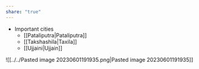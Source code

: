 ```yaml
---
share: "true"
---
```


- Important cities
	- [[Pataliputra|Pataliputra]]
	- [[Takshashila|Taxila]]
	- [[Ujjaini|Ujjain]]

![[../../Pasted image 20230601191935.png|Pasted image 20230601191935]]


